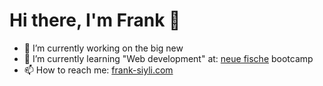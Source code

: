 # Hi there, I'm Frank 👋

- 🔭 I’m currently working on the big new
- 🌱 I’m currently learning "Web development" at: [neue fische](https://www.neuefische.de) bootcamp
- 📫 How to reach me: [frank-siyli.com](https://frank-siyli.com)

